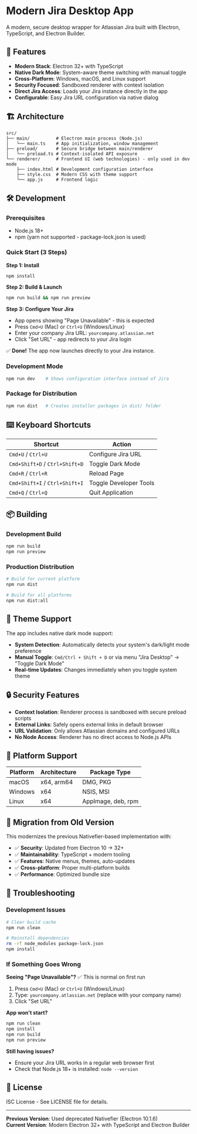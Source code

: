 # Modern Jira Desktop App

A modern, secure desktop wrapper for Atlassian Jira built with Electron, TypeScript, and Electron Builder.

## 🚀 Features

- **Modern Stack**: Electron 32+ with TypeScript
- **Native Dark Mode**: System-aware theme switching with manual toggle
- **Cross-Platform**: Windows, macOS, and Linux support
- **Security Focused**: Sandboxed renderer with context isolation
- **Direct Jira Access**: Loads your Jira instance directly in the app
- **Configurable**: Easy Jira URL configuration via native dialog

## 🏗️ Architecture

```
src/
├── main/          # Electron main process (Node.js)
│   └── main.ts    # App initialization, window management
├── preload/       # Secure bridge between main/renderer
│   └── preload.ts # Context-isolated API exposure
└── renderer/      # Frontend UI (web technologies) - only used in dev mode
    ├── index.html # Development configuration interface  
    ├── style.css  # Modern CSS with theme support
    └── app.js     # Frontend logic
```

## 🛠️ Development

### Prerequisites

- Node.js 18+
- npm (yarn not supported - package-lock.json is used)

### Quick Start (3 Steps)

**Step 1: Install**
```bash
npm install
```

**Step 2: Build & Launch**
```bash
npm run build && npm run preview
```

**Step 3: Configure Your Jira**
- App opens showing "Page Unavailable" - this is expected
- Press `Cmd+U` (Mac) or `Ctrl+U` (Windows/Linux) 
- Enter your company Jira URL: `yourcompany.atlassian.net`
- Click "Set URL" - app redirects to your Jira login

✅ **Done!** The app now launches directly to your Jira instance.

### Development Mode
```bash
npm run dev    # Shows configuration interface instead of Jira
```

### Package for Distribution
```bash
npm run dist   # Creates installer packages in dist/ folder
```

## ⌨️ Keyboard Shortcuts

| Shortcut | Action |
|----------|--------|
| `Cmd+U` / `Ctrl+U` | Configure Jira URL |
| `Cmd+Shift+D` / `Ctrl+Shift+D` | Toggle Dark Mode |
| `Cmd+R` / `Ctrl+R` | Reload Page |
| `Cmd+Shift+I` / `Ctrl+Shift+I` | Toggle Developer Tools |
| `Cmd+Q` / `Ctrl+Q` | Quit Application |

## 📦 Building

### Development Build
```bash
npm run build
npm run preview
```

### Production Distribution
```bash
# Build for current platform
npm run dist

# Build for all platforms
npm run dist:all
```

## 🎨 Theme Support

The app includes native dark mode support:

- **System Detection**: Automatically detects your system's dark/light mode preference
- **Manual Toggle**: `Cmd/Ctrl + Shift + D` or via menu "Jira Desktop" → "Toggle Dark Mode"
- **Real-time Updates**: Changes immediately when you toggle system theme

## 🔒 Security Features

- **Context Isolation**: Renderer process is sandboxed with secure preload scripts
- **External Links**: Safely opens external links in default browser
- **URL Validation**: Only allows Atlassian domains and configured URLs
- **No Node Access**: Renderer has no direct access to Node.js APIs

## 📱 Platform Support

| Platform | Architecture | Package Type |
|----------|-------------|--------------|
| macOS    | x64, arm64  | DMG, PKG     |
| Windows  | x64         | NSIS, MSI    |
| Linux    | x64         | AppImage, deb, rpm |

## 🔄 Migration from Old Version

This modernizes the previous Nativefier-based implementation with:

- ✅ **Security**: Updated from Electron 10 → 32+
- ✅ **Maintainability**: TypeScript + modern tooling
- ✅ **Features**: Native menus, themes, auto-updates
- ✅ **Cross-platform**: Proper multi-platform builds
- ✅ **Performance**: Optimized bundle size

## 🐛 Troubleshooting

### Development Issues

```bash
# Clear build cache
npm run clean

# Reinstall dependencies
rm -rf node_modules package-lock.json
npm install
```

### If Something Goes Wrong

**Seeing "Page Unavailable"?** ✅ This is normal on first run
1. Press `Cmd+U` (Mac) or `Ctrl+U` (Windows/Linux)
2. Type: `yourcompany.atlassian.net` (replace with your company name)
3. Click "Set URL"

**App won't start?**
```bash
npm run clean
npm install
npm run build
npm run preview
```

**Still having issues?**
- Ensure your Jira URL works in a regular web browser first
- Check that Node.js 18+ is installed: `node --version`

## 📄 License

ISC License - See LICENSE file for details.

---

**Previous Version**: Used deprecated Nativefier (Electron 10.1.6)  
**Current Version**: Modern Electron 32+ with TypeScript and Electron Builder